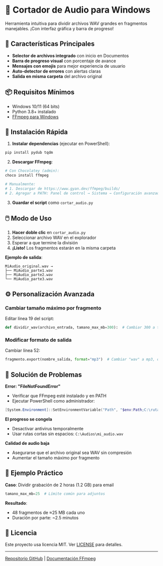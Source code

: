 # 🎵 Cortador de Audio para Windows

Herramienta intuitiva para dividir archivos WAV grandes en fragmentos manejables. ¡Con interfaz gráfica y barra de progreso!

## 🌟 Características Principales
- **Selector de archivos integrado** con inicio en Documentos
- **Barra de progreso visual** con porcentaje de avance
- **Mensajes con emojis** para mejor experiencia de usuario
- **Auto-detector de errores** con alertas claras
- **Salida en misma carpeta** del archivo original

## 📦 Requisitos Mínimos
- Windows 10/11 (64 bits)
- Python 3.8+ instalado
- [FFmpeg para Windows](https://ffmpeg.org/download.html#build-windows)

## 🚀 Instalación Rápida

1. **Instalar dependencias** (ejecutar en PowerShell):
```powershell
pip install pydub tqdm
```
2. **Descargar FFmpeg**:
```powershell
# Con Chocolatey (admin):
choco install ffmpeg

# Manualmente:
# 1. Descargar de https://www.gyan.dev/ffmpeg/builds/
# 2. Agregar a PATH: Panel de control → Sistema → Configuración avanzada
```

3. **Guardar el script** como `cortar_audio.py`

## 🖱️ Modo de Uso

1. **Hacer doble clic** en `cortar_audio.py`
2. Seleccionar archivo WAV en el explorador
3. Esperar a que termine la división
4. **¡Listo!** Los fragmentos estarán en la misma carpeta

**Ejemplo de salida**:
```
MiAudio_original.wav → 
├── MiAudio_parte1.wav
├── MiAudio_parte2.wav
└── MiAudio_parte3.wav
```

## ⚙️ Personalización Avanzada

### Cambiar tamaño máximo por fragmento
Editar línea 19 del script:
```python
def dividir_wav(archivo_entrada, tamano_max_mb=300):  # Cambiar 300 a tamaño deseado (MB)
```

### Modificar formato de salida
Cambiar línea 52:
```python
fragmento.export(nombre_salida, format="mp3")  # Cambiar "wav" a mp3, ogg, etc.
```

## 🚨 Solución de Problemas

**Error: "FileNotFoundError"**
- Verificar que FFmpeg esté instalado y en PATH
- Ejecutar PowerShell como administrador:
```powershell
[System.Environment]::SetEnvironmentVariable("Path", "$env:Path;C:\ruta\a\ffmpeg\bin", "Machine")
```

**El progreso se congela**
- Desactivar antivirus temporalmente
- Usar rutas cortas sin espacios: `C:\Audios\mi_audio.wav`

**Calidad de audio baja**
- Asegurarse que el archivo original sea WAV sin compresión
- Aumentar el tamaño máximo por fragmento

## 📌 Ejemplo Práctico

**Caso**: Dividir grabación de 2 horas (1.2 GB) para email
```python
tamano_max_mb=25  # Límite común para adjuntos
```
**Resultado**:
- 48 fragmentos de ≈25 MB cada uno
- Duración por parte: ~2.5 minutos

## 📄 Licencia
Este proyecto usa licencia MIT. Ver [LICENSE](LICENSE) para detalles.

---

[Repositorio GitHub](https://github.com/ChichaDePardos/descarga-gaceta-indecopi) | [Documentación FFmpeg](https://ffmpeg.org/documentation.html)

